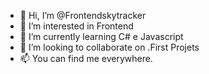 - 👋 Hi, I’m @Frontendskytracker
- 👀 I’m interested in Frontend
- 🌱 I’m currently learning C# e Javascript
- 💞️ I’m looking to collaborate on .First Projets 
- 📫 You can find me everywhere.

<!---
Frontendskytracker/Frontendskytracker is a ✨ special ✨ repository because its `README.md` (this file) appears on your GitHub profile.
You can click the Preview link to take a look at your changes.
--->
